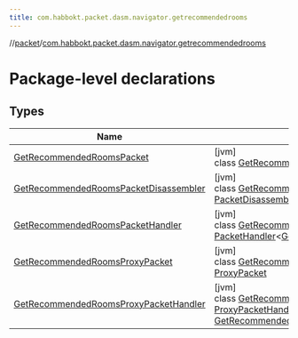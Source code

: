 ```yaml
---
title: com.habbokt.packet.dasm.navigator.getrecommendedrooms
---
```

//[packet](../../index.html)/[com.habbokt.packet.dasm.navigator.getrecommendedrooms](index.html)



# Package-level declarations



## Types


| Name | Summary |
|---|---|
| [GetRecommendedRoomsPacket](-get-recommended-rooms-packet/index.html) | [jvm]<br>class [GetRecommendedRoomsPacket](-get-recommended-rooms-packet/index.html) : [Packet](../../../api/api/com.habbokt.api.packet/-packet/index.html) |
| [GetRecommendedRoomsPacketDisassembler](-get-recommended-rooms-packet-disassembler/index.html) | [jvm]<br>class [GetRecommendedRoomsPacketDisassembler](-get-recommended-rooms-packet-disassembler/index.html) : [PacketDisassembler](../../../api/api/com.habbokt.api.packet/-packet-disassembler/index.html)&lt;[GetRecommendedRoomsPacket](-get-recommended-rooms-packet/index.html)&gt; |
| [GetRecommendedRoomsPacketHandler](-get-recommended-rooms-packet-handler/index.html) | [jvm]<br>class [GetRecommendedRoomsPacketHandler](-get-recommended-rooms-packet-handler/index.html) : [PacketHandler](../../../api/api/com.habbokt.api.packet/-packet-handler/index.html)&lt;[GetRecommendedRoomsProxyPacket](-get-recommended-rooms-proxy-packet/index.html)&gt; |
| [GetRecommendedRoomsProxyPacket](-get-recommended-rooms-proxy-packet/index.html) | [jvm]<br>class [GetRecommendedRoomsProxyPacket](-get-recommended-rooms-proxy-packet/index.html) : [ProxyPacket](../../../api/api/com.habbokt.api.packet/-proxy-packet/index.html) |
| [GetRecommendedRoomsProxyPacketHandler](-get-recommended-rooms-proxy-packet-handler/index.html) | [jvm]<br>class [GetRecommendedRoomsProxyPacketHandler](-get-recommended-rooms-proxy-packet-handler/index.html) : [ProxyPacketHandler](../../../api/api/com.habbokt.api.packet/-proxy-packet-handler/index.html)&lt;[GetRecommendedRoomsPacket](-get-recommended-rooms-packet/index.html), [GetRecommendedRoomsProxyPacket](-get-recommended-rooms-proxy-packet/index.html)&gt; |

